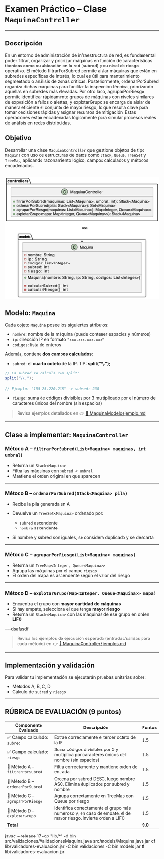 
#  Examen Práctico – Clase `MaquinaController`

---

##  Descripción
En un entorno de administración de infraestructura de red, es fundamental poder filtrar, organizar y priorizar máquinas en función de características técnicas como su ubicación en la red (subred) y su nivel de riesgo operativo. El método filtrarPorSubred permite aislar máquinas que están en subredes específicas de interés, lo cual es útil para mantenimiento segmentado o análisis de zonas críticas. Posteriormente, ordenarPorSubred organiza dichas máquinas para facilitar la inspección técnica, priorizando aquellas en subredes más elevadas. Por otro lado, agruparPorRiesgo permite identificar rápidamente grupos de máquinas con niveles similares de exposición a fallos o alertas, y explotarGrupo se encarga de aislar de manera eficiente el conjunto de mayor riesgo, lo que resulta clave para tomar decisiones rápidas y asignar recursos de mitigación. Estas operaciones están encadenadas lógicamente para simular procesos reales de análisis en redes distribuidas.

##  Objetivo

Desarrollar una clase `MaquinaController` que gestione objetos de tipo `Maquina` con uso de estructuras de datos como `Stack`, `Queue`, `TreeSet` y `TreeMap`, aplicando razonamiento lógico, campos calculados y métodos encadenados.

![alt text](diagramaUML.png)
---

##  Modelo: `Maquina`

Cada objeto `Maquina` posee los siguientes atributos:

* `nombre`: nombre de la máquina (puede contener espacios y números)
* `ip`: dirección IP en formato `"xxx.xxx.xxx.xxx"`
* `codigos`: lista de enteros

Además, contiene **dos campos calculados**:

* `subred`: el **cuarto octeto** de la IP. TIP: **split("\\\\.");**
```java
// La subred se calcula con split:
split("\\.");

// Ejemplo: "155.25.220.238" -> subred: 238
```


* `riesgo`: suma de códigos divisibles por 3 multiplicado por el número de caracteres únicos del nombre (sin espacios)

> Revisa ejemplos detallados en 👉 [📄 MaquinaModeloejemplo.md](MaquinaModeloejemplo.md)

---

##  Clase a implementar: `MaquinaController`

### Método A – `filtrarPorSubred(List<Maquina> maquinas, int umbral)`

* Retorna un `Stack<Maquina>`
* Filtra las máquinas con `subred < umbral`
* Mantiene el orden original en que aparecen

---

### Método B – `ordenarPorSubred(Stack<Maquina> pila)`

* Recibe la pila generada en A
* Devuelve un `TreeSet<Maquina>` ordenado por:

  * `subred` ascendente
  * `nombre` ascendente
* Si nombre y subred son iguales, se considera duplicado y se descarta

---

### Método C – `agruparPorRiesgo(List<Maquina> maquinas)`

* Retorna un `TreeMap<Integer, Queue<Maquina>>`
* Agrupa las máquinas por el campo `riesgo`
* El orden del mapa es ascendente según el valor del riesgo

---

### Método D – `explotarGrupo(Map<Integer, Queue<Maquina>> mapa)`

* Encuentra el grupo con **mayor cantidad de máquinas**
* Si hay empate, selecciona el que tenga **mayor riesgo**
* Retorna un `Stack<Maquina>` con las máquinas de ese grupo en orden **LIFO**

---dsafasdf

> Revisa los ejemplos de ejecución esperada (entradas/salidas para cada método) en 👉 [📄 MaquinaControllerEjemplos.md](MaquinaControllerEjemplos.md)

---

##  Implementación y validación

Para validar tu implementación se ejecutarán pruebas unitarias sobre:

* Métodos A, B, C, D
* Cálculo de `subred` y `riesgo`

---

##  RÚBRICA DE EVALUACIÓN (9 puntos)

| **Componente Evaluado**          | **Descripción**                                                                                                | **Puntos** |
| -------------------------------- | -------------------------------------------------------------------------------------------------------------- | ---------- |
| ✅ Campo calculado: `subred`      | Extrae correctamente el tercer octeto de la IP                                                                 |  1.5        |
| ✅ Campo calculado: `riesgo`      | Suma códigos divisibles por 5 y multiplica por caracteres únicos del nombre (sin espacios)                     |  1.5        |
| 🔷 Método A – `filtrarPorSubred` | Filtra correctamente y mantiene orden de entrada                                                               | 1.5        |
| 🔷 Método B – `ordenarPorSubred` | Ordena por subred DESC, luego nombre ASC. Elimina duplicados por subred y nombre                               |  1.5        |
| 🔷 Método C – `agruparPorRiesgo` | Agrupa correctamente en TreeMap con Queue por riesgo                                                           | 1.5        |
| 🔷 Método D – `explotarGrupo`    | Identifica correctamente el grupo más numeroso y, en caso de empate, el de mayor riesgo. Invierte orden a LIFO |  1.5       |
| **Total**                        |                                                                                                                | **9.0**    |

javac --release 17 -cp "lib/*" -d bin src/validaciones/ValidacionesMaquina.java src/models/Maquina.java
jar cf lib/validadores-evaluacion.jar -C bin validaciones -C bin models
jar tf lib/validadores-evaluacion.jar